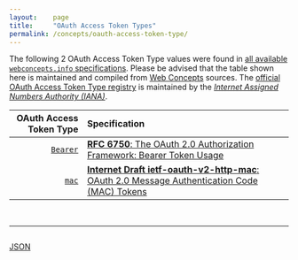 ```yaml
---
layout:    page
title:     "OAuth Access Token Types"
permalink: /concepts/oauth-access-token-type/
---
```




The following 2 OAuth Access Token Type values were found in [all available `webconcepts.info` specifications](/specs). Please be advised that the table shown here is maintained and compiled from [Web Concepts](/) sources. The [official OAuth Access Token Type registry](http://www.iana.org/assignments/oauth-parameters/oauth-parameters.xhtml#token-types) is maintained by the [*Internet Assigned Numbers Authority (IANA)*](http://www.iana.org/).

OAuth Access Token Type | Specification
-------: | :-------
[`Bearer`](/concepts/oauth-access-token-type/Bearer) | [**RFC 6750**: The OAuth 2.0 Authorization Framework: Bearer Token Usage](/specs/IETF/RFC/6750 "This specification describes how to use bearer tokens in HTTP requests to access OAuth 2.0 protected resources. Any party in possession of a bearer token (a &#34;bearer&#34;) can use it to get access to the associated resources (without demonstrating possession of a cryptographic key). To prevent misuse, bearer tokens need to be protected from disclosure in storage and in transport.")
[`mac`](/concepts/oauth-access-token-type/mac) | [**Internet Draft ietf-oauth-v2-http-mac**: OAuth 2.0 Message Authentication Code (MAC) Tokens](/specs/IETF/I-D/ietf-oauth-v2-http-mac "This specification describes how to use MAC Tokens in HTTP requests to access OAuth 2.0 protected resources. An OAuth client willing to access a protected resource needs to demonstrate possession of a cryptographic key by using it with a keyed message digest function to the request. The document also defines a key distribution protocol for obtaining a fresh session key.")

<br/>
<hr/>

<p style="float : left"><a href="oauth-access-token-type.json" title="JSON representing all values for this Web Concept">JSON</a></p>
